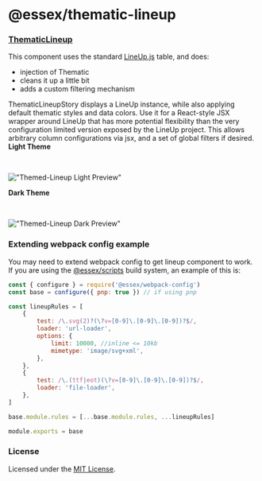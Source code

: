 # @essex/thematic-lineup

### [ThematicLineup](/packages/thematic-lineup/src/__tests__/ThematicLineup.stories.tsx)

This component uses the standard [LineUp.js](https://lineup.js.org/) table, and does:

- injection of Thematic
- cleans it up a little bit
- adds a custom filtering mechanism

ThematicLineupStory displays a LineUp instance, while also applying default thematic styles and data colors.
Use it for a React-style JSX wrapper around LineUp that has more potential flexibility than the very configuration limited version exposed by the LineUp project.
This allows arbitrary column configurations via jsx, and a set of global filters if desired.
</br>
<b>Light Theme</b>

<br />

!["Themed-Lineup Light Preview"](../../assets/ThematicLineup-meta.JPG)

<b>Dark Theme</b>

<br />

!["Themed-Lineup Dark Preview"](../../assets/ThematicLineup-dark-meta.JPG)

### Extending webpack config example

You may need to extend webpack config to get lineup component to work. If you are using the [@essex/scripts](https://www.npmjs.com/package/@essex/scripts) build system, an example of this is:

```jsx
const { configure } = require('@essex/webpack-config')
const base = configure({ pnp: true }) // if using pnp

const lineupRules = [
	{
		test: /\.svg(2)?(\?v=[0-9]\.[0-9]\.[0-9])?$/,
		loader: 'url-loader',
		options: {
			limit: 10000, //inline <= 10kb
			mimetype: 'image/svg+xml',
		},
	},
	{
		test: /\.(ttf|eot)(\?v=[0-9]\.[0-9]\.[0-9])?$/,
		loader: 'file-loader',
	},
]

base.module.rules = [...base.module.rules, ...lineupRules]

module.exports = base
```

### License

Licensed under the [MIT License](../../LICENSE).
